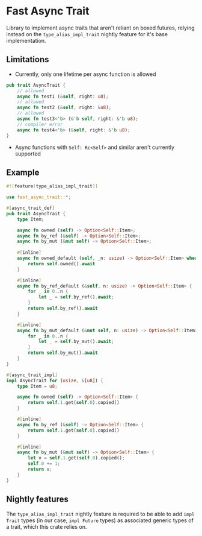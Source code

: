 # Fast Async Trait
Library to implement async traits that aren't reliant on boxed futures, relying instead on the `type_alias_impl_trait` nightly feature for it's base implementation.

## Limitations
- Currently, only one lifetime per async function is allowed
```rust
pub trait AsyncTrait {
    // allowed
    async fn test1 (&self, right: u8);
    // allowed
    async fn test2 (&self, right: &u8);
    // allowed
    async fn test3<'b> (&'b self, right: &'b u8);
    // compiler error
    async fn test4<'b> (&self, right: &'b u8);
}
```
- Async functions with `Self: Rc<Self>` and similar aren't currently supported

## Example
```rust
#![feature(type_alias_impl_trait)]

use fast_async_trait::*;

#[async_trait_def]
pub trait AsyncTrait {
    type Item;

    async fn owned (self) -> Option<Self::Item>;
    async fn by_ref (&self) -> Option<Self::Item>;
    async fn by_mut (&mut self) -> Option<Self::Item>;
    
    #[inline]
    async fn owned_default (self, _n: usize) -> Option<Self::Item> where Self: Sized {
        return self.owned().await
    }

    #[inline]
    async fn by_ref_default (&self, n: usize) -> Option<Self::Item> {
        for _ in 0..n {
            let _ = self.by_ref().await;
        }
        return self.by_ref().await
    }

    #[inline]
    async fn by_mut_default (&mut self, n: usize) -> Option<Self::Item> {
        for _ in 0..n {
            let _ = self.by_mut().await;
        }
        return self.by_mut().await
    }
}

#[async_trait_impl]
impl AsyncTrait for (usize, &[u8]) {
    type Item = u8;

    async fn owned (self) -> Option<Self::Item> {
        return self.1.get(self.0).copied()
    }

    #[inline]
    async fn by_ref (&self) -> Option<Self::Item> {
        return self.1.get(self.0).copied()
    }

    #[inline]
    async fn by_mut (&mut self) -> Option<Self::Item> {
        let v = self.1.get(self.0).copied();
        self.0 += 1;
        return v;
    }
}
```

## Nightly features

The `type_alias_impl_trait` nightly feature is required to be able to add `impl Trait` types (in our case, `impl Future` types) as associated generic types of a trait, which this crate relies on.